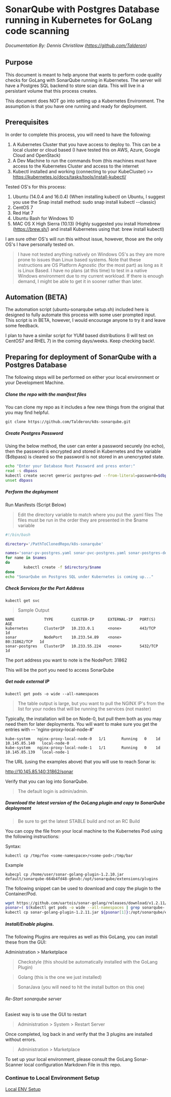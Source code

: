 # SonarQube with Postgres Database running in Kubernetes for GoLang code scanning
###### Documentation By: Dennis Christilaw (https://github.com/Talderon)

## Purpose
This document is meant to help anyone that wants to perform code quality checks for GoLang with SonarQube running in Kubernetes. The server will have a Postgres SQL backend to store scan data. This will live in a persistant volume that this process creates.

This document does NOT go into setting up a Kubernetes Environment. The assumption is that you have one running and ready for deployment.
## Prerequisites
In order to complete this process, you will need to have the following:

1. A Kubernetes Cluster that you have access to deploy to. This can be a local cluster or cloud based (I have tested this on AWS, Azure, Google Cloud and OpenStack)
2. A Dev Machine to run the commands from (this machines must have access to the Kubernetes Cluster and access to the internet
3. Kubectl installed and working (connecting to your KubeCluster) >> https://kubernetes.io/docs/tasks/tools/install-kubectl/

Tested OS's for this process:

1. Ubuntu (14.0.4 and 16.0.4) (When installing kubectl on Ubuntu, I suggest you use the Snap install method: sudo snap install kubectl --classic)
2. CentOS 7
3. Red Hat 7
4. Ubuntu Bash for Windows 10
5. MAC OS X High Sierra (10.13) (Highly suggested you install Homebrew (https://brew.sh/) and install Kubernetes using that: brew install kubectl)

I am sure other OS's will run this without issue, however, those are the only OS's I have personally tested on.

> I have not tested anything natively on Windows OS's as they are more prone to issues than Linux based systems. Note that these instructions are OS Platform Agnostic (for the most part) as long as it is Linux Based. I have no plans (at this time) to test in a native Windows environment due to my current workload. If there is enough demand, I might be able to get it in sooner rather than later.

## Automation (BETA)
The automation script (ubuntu-sonarqube setup.sh) included here is designed to fully automate this process with some user prompted input. This script is in BETA, however, I would encourage anyone to try it and leave some feedback.

I plan to have a similar script for YUM based distributions (I will test on CentOS7 and RHEL 7) in the coming days/weeks. Keep checking back!.

## Preparing for deployment of SonarQube with a Postgres Database
The following steps will be performed on either your local environment or your Development Machine.

##### Clone the repo with the manifest files
You can clone my repo as it includes a few new things from the original that you may find helpful.
```
git clone https://github.com/Talderon/k8s-sonarqube.git
```

##### Create Postgres Password
Using the below method, the user can enter a password securely (no echo), then the password is encrypted and stored in Kubernetes and the variable ($dbpass) is cleared so the password is not stored in an unencrypted state.

```bash
echo "Enter your Database Root Password and press enter:"
read -s dbpass
kubectl create secret generic postgres-pwd --from-literal=password=$dbpass
unset dbpass
```

##### Perform the deployment
Run Manifests (Script Below)

>Edit the directory variable to match where you put the .yaml files
>The files must be run in the order they are presented in the $name variable

```bash
#!/bin/bash

directory='/PathToClonedRepo/k8s-sonarqube'

names='sonar-pv-postgres.yaml sonar-pvc-postgres.yaml sonar-postgres-deployment.yaml sonarqube-deployment.yaml sonarqube-service.yaml sonar-postgres-service.yaml'
for name in $names
do
        kubectl create -f $directory/$name
done
echo "SonarQube on Postgres SQL under Kubernetes is coming up..."
```

##### Check Services for the Port Address
```
kubectl get svc
```
> Sample Output
```
NAME             TYPE        CLUSTER-IP      EXTERNAL-IP   PORT(S)        AGE
kubernetes       ClusterIP   10.233.0.1      <none>        443/TCP        1d
sonar            NodePort    10.233.54.89    <none>        80:31862/TCP   1d
sonar-postgres   ClusterIP   10.233.55.224   <none>        5432/TCP       1d
```

The port address you want to note is the NodePort: 31862

This will be the port you need to access SonarQube
##### Get node external IP
```
kubectl get pods -o wide --all-namespaces
```
>The table output is large, but you want to pull the NGINX IP's from the list for your nodes that will be running the services (not master)

Typically, the installation will be on Node-0, but pull them both as you may need them for later deployments. You will want to make sure you get the entries with -- 'nginx-proxy-local-node-#'

```
kube-system   nginx-proxy-local-node-0   1/1       Running   0    1d     10.145.85.140   local-node-0
kube-system   nginx-proxy-local-node-1   1/1       Running   0    1d     10.145.85.139   local-node-1
```
The URL (using the examples above) that you will use to reach Sonar is:

http://10.145.85.140:31862/sonar

Verify that you can log into SonarQube.

> The default login is admin/admin.

##### Download the latest version of the GoLang plugin and copy to SonarQube deployment

> Be sure to get the latest STABLE build and not an RC Build

You can copy the file from your local machine to the Kubernetes Pod using the following instructions:

Syntax:
```
kubectl cp /tmp/foo <some-namespace>/<some-pod>:/tmp/bar
```
Example
```
kubecpl cp /home/user/sonar-golang-plugin-1.2.10.jar default/sonarqube-664b4fd48-g6nvb:/opt/sonarqube/extensions/plugins
```

The following snippet can be used to download and copy the plugin to the Container/Pod.
```bash
wget https://github.com/uartois/sonar-golang/releases/download/v1.2.11/sonar-golang-plugin-1.2.11.jar
psonar=( $(kubectl get pods -o wide --all-namespaces | grep sonarqube- ) )
kubectl cp sonar-golang-plugin-1.2.11.jar ${psonar[1]}:/opt/sonarqube/extensions/plugins/
```

##### Install/Enable plugins.
The following Plugins are requires as well as this GoLang, you can install these from the GUI:

Administration > Marketplace

> Checkstyle (this should be automatically installed with the GoLang Plugin)

> Golang (this is the one we just installed)

> SonarJava (you will need to hit the install button on this one)

###### Re-Start sonarqube server
Easiest way is to use the GUI to restart

> Administration > System > Restart Server

Once completed, log back in and verify that the 3 plugins are installed without errors.

> Administration > Marketplace

To set up your local environment, please consult the GoLang Sonar-Scanner local configuration Markdown File in this repo.

### Continue to Local Environment Setup

[Local ENV Setup](https://github.com/Talderon/k8s-sonarqube/blob/master/golang-sonar-scanner.md)

